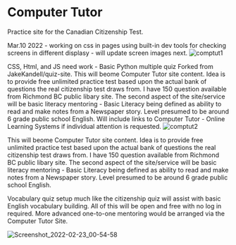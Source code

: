 # Computer Tutor


Practice site for the Canadian Citizenship Test. 

Mar.10 2022 - working on css in pages using built-in dev tools for checking screens in different displasy - will update screen images next. 
![comptut1](https://user-images.githubusercontent.com/33843929/157319356-ef6e5b6a-7831-4d11-9180-d1d131807d2c.png)



CSS, Html, and JS need work - Basic Python multiple quiz Forked from JakeKandell/quiz-site. This will beome Computer Tutor site content. Idea is to provide free unlimited practice test based upon the actual bank of questions the real citizenship test draws from. I have 150 question available from Richmond BC public libary site. The second aspect of the site/service will be basic literacy mentoring - Basic Literacy being defined as ability to read and make notes from a Newspaper story. Level presumed to be around 6 grade public school English.  Will include links to Computer Tutor - Online Learning Systems if individual attention is requested.
![comptut2](https://user-images.githubusercontent.com/33843929/157319598-514cbc55-50b3-4d49-bb56-4b1878d6c31f.png)

This will beome Computer Tutor site content.  Idea is to provide free unlimited practice test based upon the actual bank of questions the real citizenship test draws from.  I have 150 question available from Richmond BC public libary site. The second aspect of the site/service will be basic literacy mentoring - Basic Literacy being defined as ability to read and make notes from a Newspaper story.  Level presumed to be around 6 grade public school English. 

Vocabulary quiz setup much like the citizenship quiz will assist with basic English vocabulary building.  All of this will be open and free with no log in required.  More advanced one-to-one mentoring would be arranged via the Computer Tutor Site.


![Screenshot_2022-02-23_00-54-58](https://user-images.githubusercontent.com/33843929/155268370-508a1a24-f9b2-477d-a12c-c7ac8bbfb850.png)
